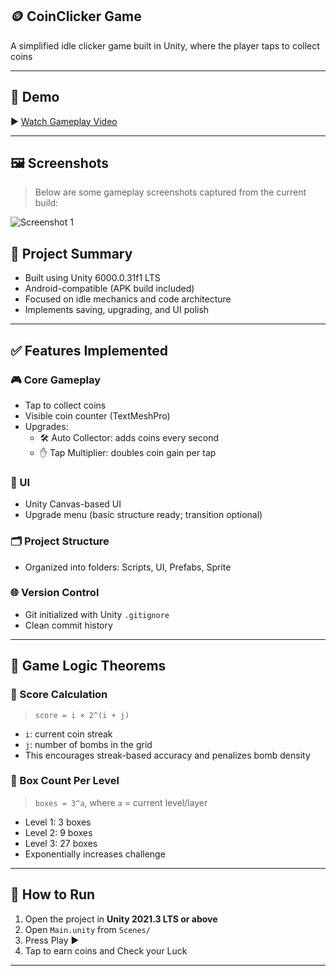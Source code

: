 ## 🪙 CoinClicker Game

A simplified idle clicker game built in Unity, where the player taps to collect coins 

---

## 🎥 Demo

▶️ [Watch Gameplay Video](https://drive.google.com/file/d/1sU2UlPEbZ0yA1nzylmjkOZfNeFeE0Flk/view?usp=sharing)

---
## 🖼️ Screenshots

> Below are some gameplay screenshots captured from the current build:

![Screenshot 1](.Screenshot/Assets.jpeg)



## 📌 Project Summary

- Built using Unity 6000.0.31f1 LTS
- Android-compatible (APK build included)
- Focused on idle mechanics and code architecture
- Implements saving, upgrading, and UI polish

---

## ✅ Features Implemented

### 🎮 Core Gameplay
- Tap to collect coins
- Visible coin counter (TextMeshPro)
- Upgrades:
  - 🛠️ Auto Collector: adds coins every second
  - ✋ Tap Multiplier: doubles coin gain per tap

### 🎨 UI
- Unity Canvas-based UI
- Upgrade menu (basic structure ready; transition optional)

### 🗂️ Project Structure
- Organized into folders: Scripts, UI, Prefabs, Sprite

### 🌐 Version Control
- Git initialized with Unity `.gitignore`
- Clean commit history

---

## 🧮 Game Logic Theorems

### 🔢 Score Calculation

> `score = i × 2^(i + j)`

- `i`: current coin streak  
- `j`: number of bombs in the grid  
- This encourages streak-based accuracy and penalizes bomb density

### 🧱 Box Count Per Level

> `boxes = 3^a`, where `a` = current level/layer

- Level 1: 3 boxes  
- Level 2: 9 boxes  
- Level 3: 27 boxes  
- Exponentially increases challenge

---

## 🚀 How to Run

1. Open the project in **Unity 2021.3 LTS or above**
2. Open `Main.unity` from `Scenes/`
3. Press Play ▶️
4. Tap to earn coins and Check your Luck

---
